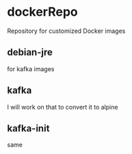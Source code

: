 # dockerRepo

Repository for customized Docker images

## debian-jre

for kafka images

## kafka

I will work on that to convert it to alpine

## kafka-init

same